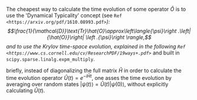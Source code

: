 The cheapest way to calculate the time evolution of some operator $\hat{O}$  is to use the 'Dynamical Typicality' concept (see `Ref <https://arxiv.org/pdf/1610.08993.pdf>`_): $$\frac{1}{\mathcal{D}}\text{Tr}\hat{O}\approx\left\langle{\psi}\right .\left|{\hat{O}}\right| \left .{\psi}\right \rangle,$$
and to use the Krylov time-space evolution, explained in the following `Ref <https://www.cs.cornell.edu/cv/ResearchPDF/19ways+.pdf>`_ and built in ``scipy.sparse.linalg.expm_multiply``.

briefly, instead of diagonalizing the full matrix $\hat{H}$ in order to calculate the time evolution operator $\hat{U}(t)=e^{-i \hat{H} t}$, one asses the time evolution by averaging over random states $\left| \psi (t) \right\rangle = \hat{U}(t)\left|\psi(0)\right\rangle$, without explicitly calculating $\hat{U}(t)$.